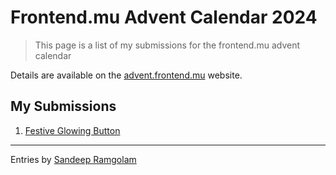 # Frontend.mu Advent Calendar 2024

> This page is a list of my submissions for the frontend.mu advent calendar

Details are available on the [advent.frontend.mu](https://advent.frontend.mu) website.

## My Submissions

1. [Festive Glowing Button](./day-01/index.html)

---

Entries by [Sandeep Ramgolam](https://sandeep.ramgolam.com)
